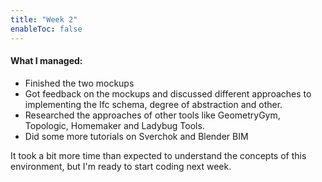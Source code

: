 ```yaml
---
title: "Week 2"
enableToc: false
---
```

#### What I managed:
- Finished the two mockups
- Got feedback on the mockups and discussed different approaches to implementing the Ifc schema, degree of abstraction and other.
- Researched the approaches of other tools like GeometryGym, Topologic, Homemaker and Ladybug Tools.
- Did some more tutorials on Sverchok and Blender BIM

It took a bit more time than expected to understand the concepts of this environment, but I'm ready to start coding next week. 